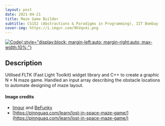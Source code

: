 ```yaml
---
layout: post
date: 2021-04-21
title: Maze Game Builder
subtitle: CS152 (Abstractions & Paradigms in Programming), IIT Bombay
cover-img: https://i.imgur.com/9kVqx4i.png
---
```


[![Code](https://i.imgur.com/AtIPmkl.png){:style="display:block; margin-left:auto; margin-right:auto; max-width:10%;"}](https://github.com/sarthakmittal92/maze-game)

## Description
Utilised FLTK (Fast Light Toolkit) widget library and C++ to
create a graphic N $\times$ N maze game. Handled an input array
describing the obstacle locations to automate designing of
maze layout.

#### Image credits
- [Imgur](https://imgur.com/) and [BeFunky](https://www.befunky.com/dashboard/)
- [https://pinnguaq.com/learn/lost-in-space-maze-game/](https://pinnguaq.com/learn/lost-in-space-maze-game/)